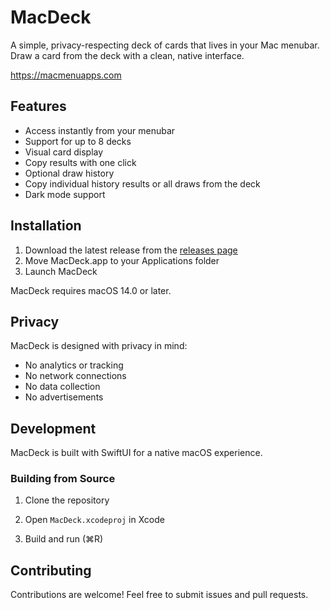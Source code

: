 # MacDeck

A simple, privacy-respecting deck of cards that lives in your Mac menubar. Draw
a card from the deck with a clean, native interface.

<https://macmenuapps.com>

## Features

- Access instantly from your menubar
- Support for up to 8 decks
- Visual card display
- Copy results with one click
- Optional draw history
- Copy individual history results or all draws from the deck
- Dark mode support

## Installation

1. Download the latest release from the [releases page](https://github.com/josherrickson/MacDeck/releases)
2. Move MacDeck.app to your Applications folder
3. Launch MacDeck

MacDeck requires macOS 14.0 or later.

## Privacy

MacDeck is designed with privacy in mind:
- No analytics or tracking
- No network connections
- No data collection
- No advertisements

## Development

MacDeck is built with SwiftUI for a native macOS experience.

### Building from Source

1. Clone the repository

2. Open `MacDeck.xcodeproj` in Xcode

3. Build and run (⌘R)

## Contributing

Contributions are welcome! Feel free to submit issues and pull requests.
